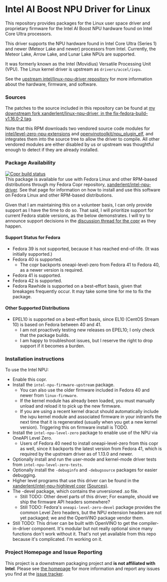 Intel AI Boost NPU Driver for Linux
===================================

This repository provides packages for the Linux user space driver and proprietary firmware for the Intel AI Boost NPU hardware found on Intel Core Ultra processors.

This driver supports the NPU hardware found in Intel Core Ultra (Series 1) and newer (Meteor Lake and newer) processors from Intel. Currently, the Meteor Lake, Arrow Lake, and Lunar Lake NPUs are supported.

It was formerly known as the Intel (Movidius) Versatile Processing Unit (VPU). The Linux kernel driver is upstream as `drivers/accel/ivpu`.

See the [upstream intel/linux-npu-driver repository](https://github.com/intel/linux-npu-driver) for more information about the hardware, firmware, and software.

### Sources

The patches to the source included in this repository can be found at [my downstream fork xanderlent/linux-npu-driver, in the fix-fedora-build-v1.16.0-2 tag](https://github.com/xanderlent/linux-npu-driver/tree/fix-fedora-build-v1.16.0-2).

Note that this RPM downloads two vendored source code modules for [intel/level-zero-npu-extensions](https://github.com/intel/level-zero-npu-extensions/) and [openvinotoolkit/npu\_plugin\_elf](https://github.com/openvinotoolkit/npu_plugin_elf/), and integrates them into the source tree to allow the driver to compile. All other vendored modules are either disabled by us or upstream was thoughtful enough to detect if they are already installed.

### Package Availability

[![Copr build status](https://copr.fedorainfracloud.org/coprs/xanderlent/intel-npu-driver/package/intel-npu-level-zero/status_image/last_build.png)](https://copr.fedorainfracloud.org/coprs/xanderlent/intel-npu-driver/package/intel-npu-level-zero/)  
This package is available for use with Fedora Linux and other RPM-based distributions through my Fedora Copr repository, [xanderlent/intel-npu-driver](https://copr.fedorainfracloud.org/coprs/xanderlent/intel-npu-driver). See that page for information on how to install and use this software on Fedora Linux and other RPM-based distributions.

Given that I am maintaining this on a volunteer basis, I can only provide support as I have the time to do so. That said, I will prioritize support for current Fedora stable versions, as the below demonstrates. I will try to announce support decisions in the [discussion thread for the copr](https://discussion.fedoraproject.org/t/xanderlent-intel-npu-driver/124221) as they happen.

#### Support Status for Fedora

- Fedora 39 is not supported, because it has reached end-of-life. (It was initially supported.)
- Fedora 40 is supported.
  - The copr backports oneapi-level-zero from Fedora 41 to Fedora 40, as a newer version is required.
- Fedora 41 is supported.
- Fedora 42 is supported.
- Fedora Rawhide is supported on a best-effort basis, given that breakages frequently occur. It may take some time for me to fix the package.

#### Other Supported Distributions

- EPEL10 is supported on a best-effort basis, since EL10 (CentOS Stream 10) is based on Fedora between 40 and 41.
  - I am not proactively testing new releases on EPEL10; I only check that the package builds.
  - I am happy to troubleshoot issues, but I reserve the right to drop support if it becomes a burden.

### Installation instructions

To use the Intel NPU:

  - Enable this copr.
  - Install the `intel-npu-firmware-upstream` package.
    - You can also use the older firmware included in Fedora 40 and newer from `linux-firmware`.
    - If the kernel module has already been loaded, you must manually unload and reload it to pick up the new firmware.
    - If you are using a recent kernel dracut should automatically include the ivpu kernel module and associated firmware in your initramfs the next time that it is regenerated (usually when you get a new kernel version). Triggering this on firmware install is TODO.
  - Install the `intel-npu-level-zero` package to enable use of the NPU via OneAPI Level Zero.
    - Users of Fedora 40 need to install oneapi-level-zero from this copr as well, since it backports the latest version from Fedora 41, which is required by the upstream driver as of 1.13.0 and newer.
  - Optionally install and run the user-mode and kernel-mode driver tests from `intel-npu-level-zero-tests`.
  - Optionally install the `-debuginfo` and `-debugsource` packages for easier debugging.
  - Higher level programs that use this driver can be found in the [xanderlent/intel-npu-highlevel copr](https://copr.fedorainfracloud.org/coprs/xanderlent/intel-npu-highlevel/) [(Sources)](https://github.com/xanderlent/intel-npu-highlevel-rpms).
  - The -devel package, which contains the unversioned .so file.
    - Still TODO: Other devel parts of this driver; For example, should we ship the firmware API headers somewhere?
    - Still TODO: Fedora's `oneapi-level-zero-devel` package provides the common Level Zero headers, but the NPU extension headers are not yet packaged; we and the OpenVINO package vendor them.
  - Still TODO: This driver can be built with OpenVINO to get the compiler-in-driver component. It's modular but not really optional since many functions don't work without it. That's not yet available from this repo because it's complicated. I'm working on it.


### Project Homepage and Issue Reporting

This project is a downstream packaging project and **is not affiliated with Intel**. Please see [the homepage](https://github.com/xanderlent/intel-npu-driver-rpm) for more information and report any issues you find at the [issue tracker](https://github.com/xanderlent/intel-npu-driver-rpm/issues).
